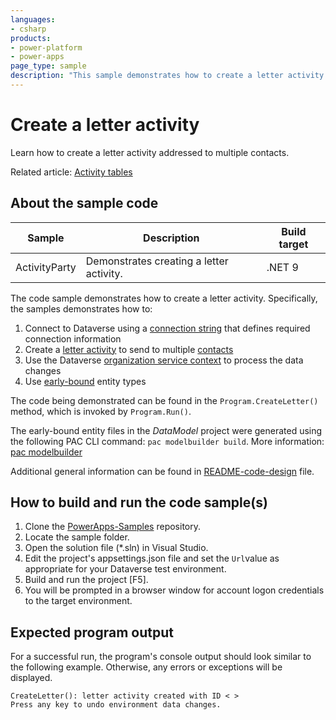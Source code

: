 ```yaml
---
languages:
- csharp
products:
- power-platform
- power-apps
page_type: sample
description: "This sample demonstrates how to create a letter activity."
---
```


# Create a letter activity

Learn how to create a letter activity addressed to multiple contacts.

Related article: [Activity tables](https://learn.microsoft.com/power-apps/developer/data-platform/activity-entities)

## About the sample code

|Sample|Description|Build target|
|---|---|---|
|ActivityParty|Demonstrates creating a letter activity.|.NET 9|

The code sample demonstrates how to create a letter activity. Specifically, the samples demonstrates how to:

1. Connect to Dataverse using a [connection string](https://learn.microsoft.com/power-apps/developer/data-platform/xrm-tooling/use-connection-strings-xrm-tooling-connect) that defines required connection information
1. Create a [letter activity](https://learn.microsoft.com/power-apps/developer/data-platform/reference/entities/letter) to send to multiple [contacts](https://learn.microsoft.com/power-apps/developer/data-platform/reference/entities/contact)
1. Use the Dataverse [organization service context](https://learn.microsoft.com/power-apps/developer/data-platform/org-service/organizationservicecontext) to process the data changes
1. Use [early-bound](https://learn.microsoft.com/power-apps/developer/data-platform/org-service/early-bound-programming#early-bound) entity types

The code being demonstrated can be found in the `Program.CreateLetter()` method, which is invoked by `Program.Run()`.

The early-bound entity files in the *DataModel* project were generated using the following PAC CLI command:
`pac modelbuilder build`. More information: [pac modelbuilder](https://learn.microsoft.com/en-us/power-platform/developer/cli/reference/modelbuilder)

Additional general information can be found in [README-code-design](https://github.com/microsoft/PowerApps-Samples/tree/master/dataverse/orgsvc/CSharp-NETCore/README-code-design.md) file.

## How to build and run the code sample(s)

1. Clone the [PowerApps-Samples](https://github.com/microsoft/PowerApps-Samples) repository.
1. Locate the sample folder.
1. Open the solution file (*.sln) in Visual Studio.
1. Edit the project's appsettings.json file and set the `Url`value as appropriate for your Dataverse test environment.
1. Build and run the project [F5].
1. You will be prompted in a browser window for account logon credentials to the target environment.

## Expected program output

For a successful run, the program's console output should look similar to the following example.
Otherwise, any errors or exceptions will be displayed.

```
CreateLetter(): letter activity created with ID < >
Press any key to undo environment data changes.
```
